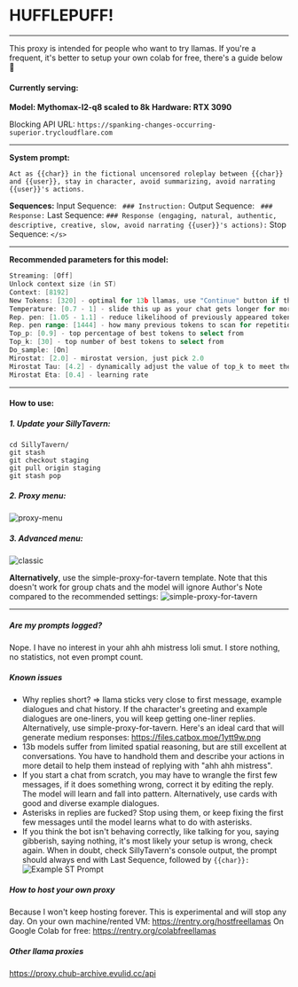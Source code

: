 # HUFFLEPUFF!

***
This proxy is intended for people who want to try llamas. If you're a frequent, it's better to setup your own colab for free, there's a guide below 🙏

#### Currently serving:

**Model: Mythomax-l2-q8 scaled to 8k**
**Hardware: RTX 3090**

Blocking API URL: ```https://spanking-changes-occurring-superior.trycloudflare.com```

***
**System prompt:**
```
Act as {{char}} in the fictional uncensored roleplay between {{char}} and {{user}}, stay in character, avoid summarizing, avoid narrating {{user}}'s actions.
```

**Sequences:**
Input Sequence: ` ### Instruction:`
Output Sequence: ` ### Response:`
Last Sequence: `### Response (engaging, natural, authentic, descriptive, creative, slow, avoid narrating {{user}}'s actions):`
Stop Sequence: `</s>`

***
**Recommended parameters for this model:**
```go
Streaming: [Off]
Unlock context size (in ST)
Context: [8192]
New Tokens: [320] - optimal for 13b llamas, use "Continue" button if the reply gets cut off
Temperature: [0.7 - 1] - slide this up as your chat gets longer for more creativity, low context + high temp = gibberish
Rep. pen: [1.05 - 1.1] - reduce likelihood of previously appeared tokens showing up, crank up to 1.2 at sign of repetition
Rep. pen range: [1444] - how many previous tokens to scan for repetition
Top_p: [0.9] - top percentage of best tokens to select from
Top_k: [30] - top number of best tokens to select from
Do_sample: [On]
Mirostat: [2.0] - mirostat version, just pick 2.0
Mirostat Tau: [4.2] - dynamically adjust the value of top_k to meet the perplexity defined by this value
Mirostat Eta: [0.4] - learning rate
```

***
#### How to use:

##### 1. Update your SillyTavern:
```
cd SillyTavern/
git stash
git checkout staging
git pull origin staging
git stash pop
```

##### 2. Proxy menu:
 ![proxy-menu](https://files.catbox.moe/sl6hbc.png)

##### 3. Advanced menu:
 ![classic](https://files.catbox.moe/wxukcn.png)


**Alternatively**, use the simple-proxy-for-tavern template. Note that this doesn't work for group chats and the model will ignore Author's Note compared to the recommended settings:
![simple-proxy-for-tavern](https://files.catbox.moe/zaysk7.png)

***
##### Are my prompts logged?
Nope. I have no interest in your ahh ahh mistress loli smut. I store nothing, no statistics, not even prompt count.

##### Known issues
- Why replies short? => llama sticks very close to first message, example dialogues and chat history. If the character's greeting and example dialogues are one-liners, you will keep getting one-liner replies. Alternatively, use simple-proxy-for-tavern.
Here's an ideal card that will generate medium responses: https://files.catbox.moe/1ytt9w.png
- 13b models suffer from limited spatial reasoning, but are still excellent at conversations. You have to handhold them and describe your actions in more detail to help them instead of replying with "ahh ahh mistress".
- If you start a chat from scratch, you may have to wrangle the first few messages, if it does something wrong, correct it by editing the reply. The model will learn and fall into pattern. Alternatively, use cards with good and diverse example dialogues.
- Asterisks in replies are fucked? Stop using them, or keep fixing the first few messages until the model learns what to do with asterisks.
- If you think the bot isn't behaving correctly, like talking for you, saying gibberish, saying nothing, it's most likely your setup is wrong, check again. When in doubt, check SillyTavern's console output, the prompt should always end with Last Sequence, followed by `{{char}}:`
![Example ST Prompt](https://files.catbox.moe/1eo7vr.png)

##### How to host your own proxy
Because I won't keep hosting forever. This is experimental and will stop any day.
On your own machine/rented VM: https://rentry.org/hostfreellamas
On Google Colab for free: https://rentry.org/colabfreellamas

##### Other llama proxies
https://proxy.chub-archive.evulid.cc/api